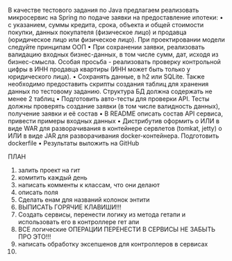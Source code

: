 В качестве тестового задания по Java предлагаем реализовать микросервис
на Spring по подаче заявки на предоставление ипотеки:
• с указанием, суммы кредита, срока, объекта и общей стоимости покупки,
данных покупателя (физическое лицо) и продавца (юридическое лицо или физическое лицо).
При проектировании модели следуйте принципам ООП
• При сохранении заявки, реализовать валидацию входных бизнес-данных,
в том числе сумм, дат, исходя из бизнес-смысла.
Особая просьба - реализовать проверку контрольной цифры в ИНН продавца
квартиры (ИНН может быть только у юридического лица).
• Сохранять данные, в h2 или SQLite. Также необходимо предоставить скрипты
создания таблиц для хранения данных по тестовому заданию.
Структура БД должна содержать не менее 2 таблиц
• Подготовить авто-тесты для проверки API. Тесты должны проверять создание
заявки (в том числе валидность данных), получение заявки и её состав
• В README описать состав API сервиса, привести примеры входных данных
• Дистрибутив оформить
o ИЛИ в виде WAR для разворачивания в контейнере сервлетов (tomkat, jetty)
o ИЛИ в виде JAR для разворачивания docker-контейнера. Подготовить dockerfile
• Результаты выложить на GitHub

ПЛАН

1. залить проект на гит
2. комитить каждый день
3. написать комменты к классам, что они делают
4. описать поля
5. Сделать енам для названий колонок энтити
6. ВЫПИСАТЬ ГОРЯЧИЕ КЛАВИШИ!!!
7. Создать сервисы, перенести логику из метода гетапи и использовать его в контроллере гет апи
8. ВСЕ логические ОПЕРАЦИИ ПЕРЕНЕСТИ В СЕРВИСЫ НЕ ЗАБЫТЬ ПРО ЭТО!!!
9. написать обработку эксепшенов для контроллеров в сервисах
10. 